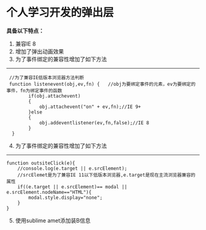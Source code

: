 # 个人学习开发的弹出层 #
**具备以下特点：**<br /> 

1. 兼容IE 8<br /> 
2. 增加了弹出动画效果<br /> 
3. 为了事件绑定的兼容性增加了如下方法<br /> 
  

----------
     //为了兼容IE低版本浏览器方法判断
	 function listenevent(obj,ev,fn) {   //obj为要绑定事件的元素，ev为要绑定的事件，fn为绑定事件的函数
	        if(obj.attachevent)
	        {
	            obj.attachevent("on" + ev,fn);//IE 9+
	        }else
	        {
	            obj.addeventlistener(ev,fn,false);//IE 8
	        }
	  }
4. 为了事件绑定的兼容性增加了如下方法<br /> 
--------
    function outsiteClick(e){
		//console.log(e.target || e.srcElement);
		//srcElemet是为了兼容IE 11以下低版本浏览器,e.target是现在主流浏览器兼容的属性
		if((e.target || e.srcElement)== modal || e.srcElement.nodeName=="HTML"){
			modal.style.display="none";
		}
    }

 5. 使用sublime amet添加装B信息

  